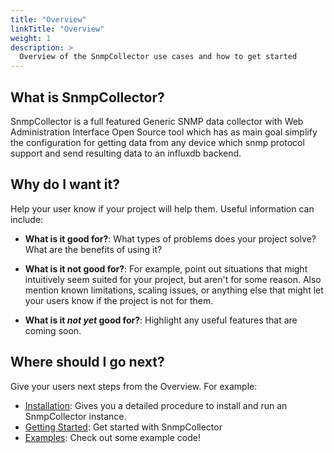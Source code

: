 ```yaml
---
title: "Overview"
linkTitle: "Overview"
weight: 1
description: >
  Overview of the SnmpCollector use cases and how to get started
---
```


## What is SnmpCollector?

SnmpCollector is a full featured Generic SNMP data collector with Web Administration Interface Open Source tool which has as main goal simplify the configuration for 
getting data from any device which snmp protocol support and send resulting data to an influxdb backend.

## Why do I want it?

Help your user know if your project will help them. Useful information can include: 

* **What is it good for?**: What types of problems does your project solve? What are the benefits of using it?

* **What is it not good for?**: For example, point out situations that might intuitively seem suited for your project, but aren't for some reason. Also mention known limitations, scaling issues, or anything else that might let your users know if the project is not for them.

* **What is it *not yet* good for?**: Highlight any useful features that are coming soon.

## Where should I go next?

Give your users next steps from the Overview. For example:
* [Installation](/docs/installation/): Gives you a detailed procedure to install and run an SnmpCollector instance. 
* [Getting Started](/docs/getting-started/): Get started with SnmpCollector
* [Examples](/docs/examples/): Check out some example code!

